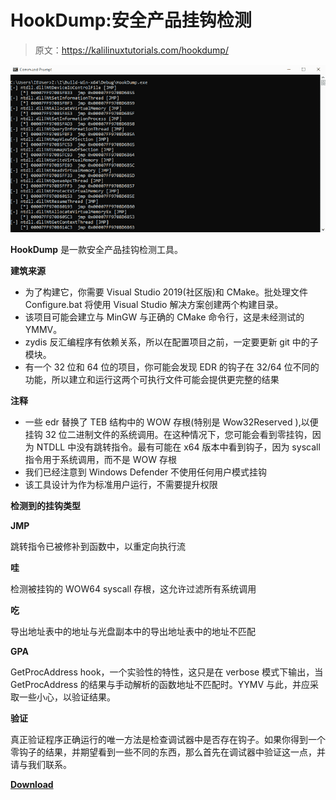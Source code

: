 # HookDump:安全产品挂钩检测

> 原文：<https://kalilinuxtutorials.com/hookdump/>

[![HookDump : Security Product Hook Detection](img/9badcd7f6dd751152745dd3c2bb65e44.png "HookDump : Security Product Hook Detection")](https://1.bp.blogspot.com/-JnJKWooH4Mg/YMS9sZJmlHI/AAAAAAAAJes/-mTJiJ4_yGc3rhKUCVREHQB2mwPfj3s3wCLcBGAsYHQ/s640/HookDump.png)

**HookDump** 是一款安全产品挂钩检测工具。

**建筑来源**

*   为了构建它，你需要 Visual Studio 2019(社区版)和 CMake。批处理文件 Configure.bat 将使用 Visual Studio 解决方案创建两个构建目录。
*   该项目可能会建立与 MinGW 与正确的 CMake 命令行，这是未经测试的 YMMV。
*   zydis 反汇编程序有依赖关系，所以在配置项目之前，一定要更新 git 中的子模块。
*   有一个 32 位和 64 位的项目，你可能会发现 EDR 的钩子在 32/64 位不同的功能，所以建立和运行这两个可执行文件可能会提供更完整的结果

**注释**

*   一些 edr 替换了 TEB 结构中的 WOW 存根(特别是 Wow32Reserved ),以便挂钩 32 位二进制文件的系统调用。在这种情况下，您可能会看到零挂钩，因为 NTDLL 中没有跳转指令。最有可能在 x64 版本中看到钩子，因为 syscall 指令用于系统调用，而不是 WOW 存根
*   我们已经注意到 Windows Defender 不使用任何用户模式挂钩
*   该工具设计为作为标准用户运行，不需要提升权限

**检测到的挂钩类型**

**JMP**

跳转指令已被修补到函数中，以重定向执行流

**哇**

检测被挂钩的 WOW64 syscall 存根，这允许过滤所有系统调用

**吃**

导出地址表中的地址与光盘副本中的导出地址表中的地址不匹配

**GPA**

GetProcAddress hook，一个实验性的特性，这只是在 verbose 模式下输出，当 GetProcAddress 的结果与手动解析的函数地址不匹配时。YYMV 与此，并应采取一些小心，以验证结果。

**验证**

真正验证程序正确运行的唯一方法是检查调试器中是否存在钩子。如果你得到一个零钩子的结果，并期望看到一些不同的东西，那么首先在调试器中验证这一点，并请与我们联系。

[**Download**](https://github.com/zeroperil/HookDump#wow)